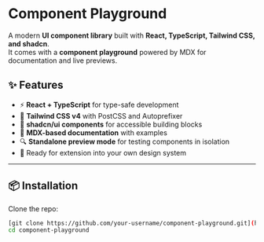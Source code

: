# Component Playground

A modern **UI component library** built with **React, TypeScript, Tailwind CSS, and shadcn**.  
It comes with a **component playground** powered by MDX for documentation and live previews.  

## ✨ Features

- ⚡ **React + TypeScript** for type-safe development  
- 🎨 **Tailwind CSS v4** with PostCSS and Autoprefixer  
- 🧩 **shadcn/ui components** for accessible building blocks  
- 📖 **MDX-based documentation** with examples  
- 🔍 **Standalone preview mode** for testing components in isolation  
- 🚀 Ready for extension into your own design system  

---

## 📦 Installation

Clone the repo:

```bash
[git clone https://github.com/your-username/component-playground.git](https://github.com/rajuldixit/UI-Library.git)
cd component-playground
